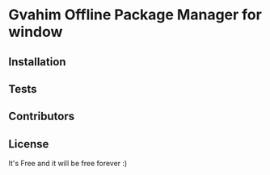 # Gvahim Offline Package Manager for window

## Installation

## Tests

## Contributors

## License

It's Free and it will be free forever :)
